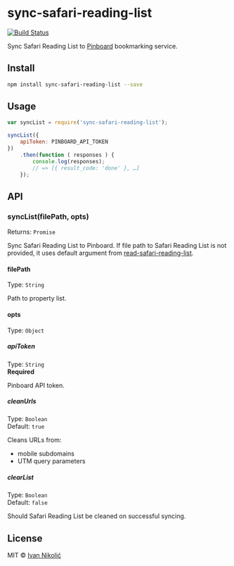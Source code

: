 # sync-safari-reading-list

[![Build Status][ci-img]][ci]

Sync Safari Reading List to [Pinboard][pinboard] bookmarking service.

## Install

```sh
npm install sync-safari-reading-list --save
```

## Usage

```js
var syncList = require('sync-safari-reading-list');

syncList({
	apiToken: PINBOARD_API_TOKEN
})
	.then(function ( responses ) {
		console.log(responses);
		// => [{ result_code: 'done' }, …]
	});
```

## API

### syncList(filePath, opts)

Returns: `Promise`

Sync Safari Reading List to Pinboard. If file path to Safari Reading List is not provided, it uses default argument from [read-safari-reading-list](https://github.com/niksy/read-safari-reading-list#readlistfilepath).

#### filePath

Type: `String`

Path to property list.

#### opts

Type: `Object`

##### apiToken

Type: `String`  
**Required**

Pinboard API token.

##### cleanUrls

Type: `Boolean`  
Default: `true`

Cleans URLs from:

* mobile subdomains
* UTM query parameters

##### clearList

Type: `Boolean`  
Default: `false`

Should Safari Reading List be cleaned on successful syncing.

## License

MIT © [Ivan Nikolić](http://ivannikolic.com)

[ci]: https://travis-ci.org/niksy/sync-safari-reading-list
[ci-img]: https://img.shields.io/travis/niksy/sync-safari-reading-list.svg
[pinboard]: https://pinboard.in/
